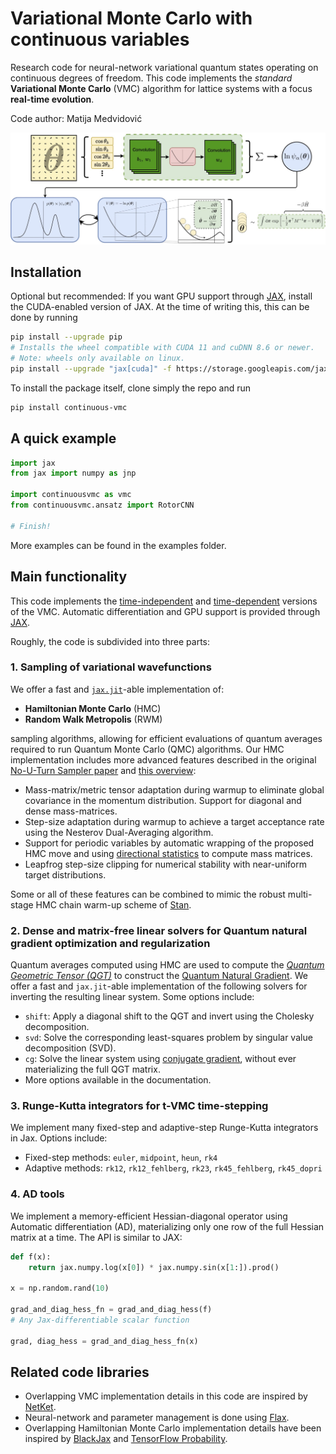 # Variational Monte Carlo with continuous variables

Research code for neural-network variational quantum states operating on continuous degrees of freedom. This code implements the *standard* **Variational Monte Carlo** (VMC) algorithm for lattice systems with a focus **real-time evolution**.

Code author: Matija Medvidović

<center>
    <img src="./figures/workflow.jpg" alt="diagram" class="center" width="800"/>
</center>


## Installation

Optional but recommended: If you want GPU support through [JAX](https://github.com/google/jax), install the CUDA-enabled version of JAX. At the time of writing this, this can be done by running

```bash
pip install --upgrade pip
# Installs the wheel compatible with CUDA 11 and cuDNN 8.6 or newer.
# Note: wheels only available on linux.
pip install --upgrade "jax[cuda]" -f https://storage.googleapis.com/jax-releases/jax_cuda_releases.html
```


To install the package itself, clone simply the repo and run
```bash
pip install continuous-vmc
```

## A quick example

```python
import jax
from jax import numpy as jnp

import continuousvmc as vmc
from continuousvmc.ansatz import RotorCNN

# Finish!
```

More examples can be found in the examples folder.

## Main functionality

This code implements the [time-independent](https://en.wikipedia.org/wiki/Variational_Monte_Carlo) and [time-dependent](https://en.wikipedia.org/wiki/Time-dependent_variational_Monte_Carlo) versions of the VMC. Automatic differentiation and GPU support is provided through [JAX](https://github.com/google/jax).

Roughly, the code is subdivided into three parts:

### 1. **Sampling of variational wavefunctions**

We offer a fast and [`jax.jit`](https://jax.readthedocs.io/en/latest/jax-101/02-jitting.html)-able implementation of:

* **Hamiltonian Monte Carlo** (HMC)
* **Random Walk Metropolis** (RWM)

sampling algorithms, allowing for efficient evaluations of quantum averages required to run Quantum Monte Carlo (QMC) algorithms. Our HMC implementation includes more advanced features described in the original [No-U-Turn Sampler paper](https://arxiv.org/abs/1111.4246) and [this overview](https://arxiv.org/abs/1701.02434):

* Mass-matrix/metric tensor adaptation during warmup to eliminate global covariance in the momentum distribution. Support for diagonal and dense mass-matrices.
* Step-size adaptation during warmup to achieve a target acceptance rate using the Nesterov Dual-Averaging algorithm.
* Support for periodic variables by automatic wrapping of the proposed HMC move and using [directional statistics](https://en.wikipedia.org/wiki/Directional_statistics) to compute mass matrices.
* Leapfrog step-size clipping for numerical stability with near-uniform target distributions.

Some or all of these features can be combined to mimic the robust multi-stage HMC chain warm-up scheme of [Stan](https://mc-stan.org/docs/2_18/reference-manual/hmc-algorithm-parameters.html).

### 2. **Dense and matrix-free linear solvers for Quantum natural gradient optimization and regularization**

Quantum averages computed using HMC are used to compute the [*Quantum Geometric Tensor (QGT)*](https://journals.aps.org/prl/abstract/10.1103/PhysRevLett.80.4558) to construct the [Quantum Natural Gradient](https://arxiv.org/abs/1909.02108). We offer a fast and `jax.jit`-able implementation of the following solvers for inverting the resulting linear system. Some options include:

* `shift`: Apply a diagonal shift to the QGT and invert
    using the Cholesky decomposition.
* `svd`: Solve the corresponding least-squares problem by singular value decomposition (SVD).
* `cg`: Solve the linear system using [conjugate gradient](https://jax.readthedocs.io/en/latest/_autosummary/jax.scipy.sparse.linalg.cg.html), without ever materializing the full QGT matrix.
* More options available in the documentation.

### 3. **Runge-Kutta integrators for t-VMC time-stepping**

We implement many fixed-step and adaptive-step Runge-Kutta integrators in Jax. Options include:
* Fixed-step methods: `euler`, `midpoint`, `heun`, `rk4`
* Adaptive methods: `rk12`, `rk12_fehlberg`, `rk23`, `rk45_fehlberg`, `rk45_dopri`

### 4. **AD tools**

We implement a memory-efficient Hessian-diagonal operator using Automatic differentiation (AD), materializing only one row of the full Hessian matrix at a time. The API is similar to JAX:

```python
def f(x):
    return jax.numpy.log(x[0]) * jax.numpy.sin(x[1:]).prod()

x = np.random.rand(10)

grad_and_diag_hess_fn = grad_and_diag_hess(f)
# Any Jax-differentiable scalar function

grad, diag_hess = grad_and_diag_hess_fn(x)
```

## Related code libraries

* Overlapping VMC implementation details in this code are inspired by [NetKet](https://github.com/netket/netket).
* Neural-network and parameter management is done using [Flax](https://github.com/google/flax).
* Overlapping Hamiltonian Monte Carlo implementation details have been inspired by [BlackJax](https://github.com/blackjax-devs/blackjax) and [TensorFlow Probability](https://www.tensorflow.org/probability).
